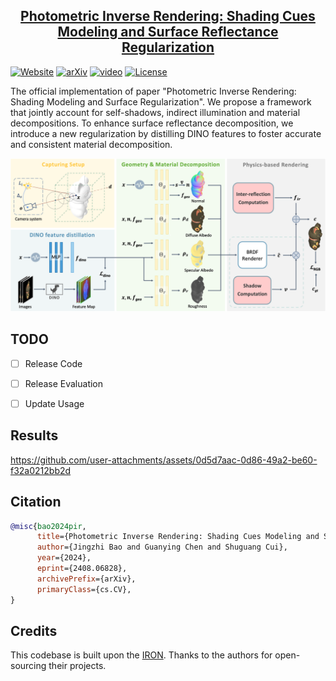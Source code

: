 <h2 align="center"><a href="https://arxiv.org/abs/2408.06828">Photometric Inverse Rendering: Shading Cues Modeling and Surface Reflectance Regularization</a></h2>

[![Website](https://raw.githubusercontent.com/prs-eth/Marigold/main/doc/badges/badge-website.svg)](https://jzbao03.site/projects/PIR/)
[![arXiv](https://img.shields.io/badge/arXiv-2408.06828-b31b1b.svg)](https://arxiv.org/abs/2408.06828) 
[![video](https://img.shields.io/badge/Supp._Video-E33122?logo=Youtube)](https://static.jzbao03.site/projects/pir/videos/supp_video.720p.H264.30fps(1.8).mp4)
[![License](https://img.shields.io/badge/License-BSD--2--Clause-929292)](https://opensource.org/license/bsd-2-clause)

The official implementation of paper "Photometric Inverse Rendering: Shading Modeling and Surface Regularization". We propose a framework that jointly account for self-shadows, indirect illumination and material decompositions. To enhance surface reflectance decomposition, we introduce a new regularization by distilling DINO features to foster accurate and consistent material decomposition.


![Overview](./assets/overview.png)


## TODO

- [ ] Release Code
- [ ] Release Evaluation
- [ ] Update Usage


## Results



https://github.com/user-attachments/assets/0d5d7aac-0d86-49a2-be60-f32a0212bb2d




## Citation

```bibtex
@misc{bao2024pir,
      title={Photometric Inverse Rendering: Shading Cues Modeling and Surface Reflectance Regularization}, 
      author={Jingzhi Bao and Guanying Chen and Shuguang Cui},
      year={2024},
      eprint={2408.06828},
      archivePrefix={arXiv},
      primaryClass={cs.CV},
}
```


## Credits
This codebase is built upon the [IRON](https://github.com/Kai-46/IRON). Thanks to the authors for open-sourcing their projects.
